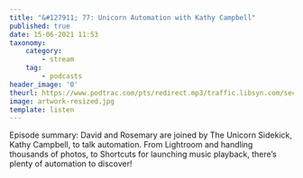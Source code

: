 ```yaml
---
title: "&#127911; 77: Unicorn Automation with Kathy Campbell"
published: true
date: 15-06-2021 11:53
taxonomy:
    category:
        - stream
    tag:
        - podcasts
header_image: '0'
theurl: https://www.podtrac.com/pts/redirect.mp3/traffic.libsyn.com/secure/automatorsrelay/automators077.mp3
image: artwork-resized.jpg
template: listen
--- 
```

Episode summary: David and Rosemary are joined by The Unicorn Sidekick, Kathy Campbell, to talk automation. From Lightroom and handling thousands of photos, to Shortcuts for launching music playback, there’s plenty of automation to discover!
